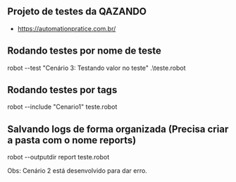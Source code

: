 ## Projeto de testes da QAZANDO ##

- https://automationpratice.com.br/

## Rodando testes por nome de teste ##
robot --test "Cenário 3: Testando valor no teste" .\teste.robot

## Rodando testes por tags ##
robot --include "Cenario1" teste.robot

## Salvando logs de forma organizada (Precisa criar a pasta com o nome reports) ##
robot --outputdir report teste.robot

Obs: Cenário 2 está desenvolvido para dar erro.
